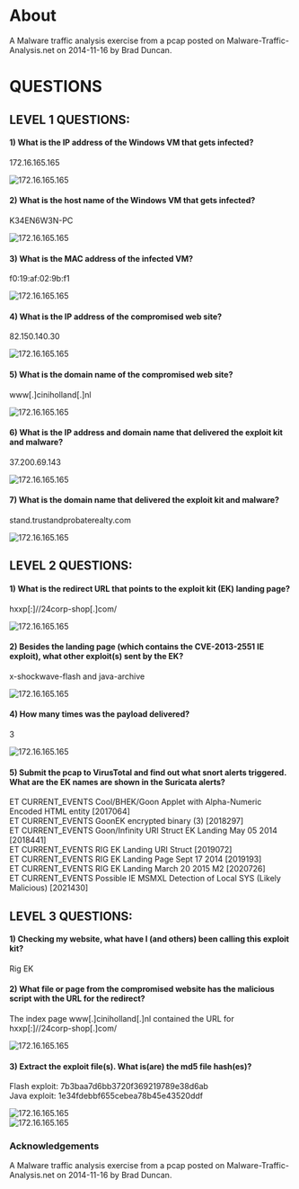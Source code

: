 # About
A Malware traffic analysis exercise from a pcap posted on Malware-Traffic-Analysis.net on 2014-11-16 by Brad Duncan.

# QUESTIONS
## LEVEL 1 QUESTIONS:
#### 1) What is the IP address of the Windows VM that gets infected? 
 172.16.165.165

 ![172.16.165.165](img/2.png)
#### 2) What is the host name of the Windows VM that gets infected?
 K34EN6W3N-PC

 ![172.16.165.165](img/11.png)
#### 3) What is the MAC address of the infected VM?
 f0:19:af:02:9b:f1

 ![172.16.165.165](img/3.png)
#### 4) What is the IP address of the compromised web site?
 82.150.140.30

 ![172.16.165.165](img/4.png)
#### 5) What is the domain name of the compromised web site?
www[.]ciniholland[.]nl

 ![172.16.165.165](img/4.png)
#### 6) What is the IP address and domain name that delivered the exploit kit and malware?
 37.200.69.143

 ![172.16.165.165](img/5.png)
#### 7) What is the domain name that delivered the exploit kit and malware?
 stand.trustandprobaterealty.com

 ![172.16.165.165](img/7.png)

## LEVEL 2 QUESTIONS:
#### 1) What is the redirect URL that points to the exploit kit (EK) landing page?
hxxp[:]//24corp-shop[.]com/

 ![172.16.165.165](img/9.png)
#### 2) Besides the landing page (which contains the CVE-2013-2551 IE exploit), what other exploit(s) sent by the EK?
 x-shockwave-flash and java-archive

 ![172.16.165.165](img/10.png)
#### 4) How many times was the payload delivered?
 3

 ![172.16.165.165](img/7.png)
#### 5) Submit the pcap to VirusTotal and find out what snort alerts triggered.  What are the EK names are shown in the Suricata alerts?
ET CURRENT_EVENTS Cool/BHEK/Goon Applet with Alpha-Numeric Encoded HTML entity [2017064] \
ET CURRENT_EVENTS GoonEK encrypted binary (3) [2018297] \
ET CURRENT_EVENTS Goon/Infinity URI Struct EK Landing May 05 2014 [2018441] \
ET CURRENT_EVENTS RIG EK Landing URI Struct [2019072] \
ET CURRENT_EVENTS RIG EK Landing Page Sept 17 2014 [2019193] \
ET CURRENT_EVENTS RIG EK Landing March 20 2015 M2 [2020726] \
ET CURRENT_EVENTS Possible IE MSMXL Detection of Local SYS (Likely Malicious) [2021430] 

## LEVEL 3 QUESTIONS:
#### 1) Checking my website, what have I (and others) been calling this exploit kit?
 Rig EK
#### 2) What file or page from the compromised website has the malicious script with the URL for the redirect?
 The index page www[.]ciniholland[.]nl contained the URL for hxxp[:]//24corp-shop[.]com/

 ![172.16.165.165](img/12.png)
#### 3) Extract the exploit file(s).  What is(are) the md5 file hash(es)?
Flash exploit: 7b3baa7d6bb3720f369219789e38d6ab \
Java exploit: 1e34fdebbf655cebea78b45e43520ddf

 ![172.16.165.165](img/13.png)\
 ![172.16.165.165](img/14.png)

### Acknowledgements
A Malware traffic analysis exercise from a pcap posted on Malware-Traffic-Analysis.net on 2014-11-16 by Brad Duncan. 
